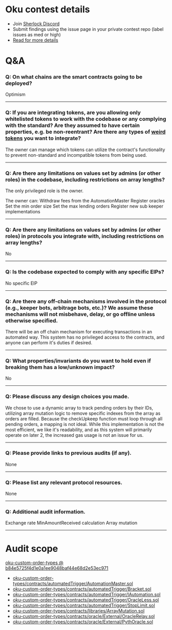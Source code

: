 
# Oku contest details

- Join [Sherlock Discord](https://discord.gg/MABEWyASkp)
- Submit findings using the issue page in your private contest repo (label issues as med or high)
- [Read for more details](https://docs.sherlock.xyz/audits/watsons)

# Q&A

### Q: On what chains are the smart contracts going to be deployed?
Optimism

___

### Q: If you are integrating tokens, are you allowing only whitelisted tokens to work with the codebase or any complying with the standard? Are they assumed to have certain properties, e.g. be non-reentrant? Are there any types of [weird tokens](https://github.com/d-xo/weird-erc20) you want to integrate?
The owner can manage which tokens can utilize the contract's functionality to prevent non-standard and incompatible tokens from being used. 
___

### Q: Are there any limitations on values set by admins (or other roles) in the codebase, including restrictions on array lengths?
The only privileged role is the owner.

The owner can:
Withdraw fees from the AutomationMaster
Register oracles 
Set the min order size
Set the max lending orders
Register new sub keeper implementations
___

### Q: Are there any limitations on values set by admins (or other roles) in protocols you integrate with, including restrictions on array lengths?
No 
___

### Q: Is the codebase expected to comply with any specific EIPs?
No specific EIP
___

### Q: Are there any off-chain mechanisms involved in the protocol (e.g., keeper bots, arbitrage bots, etc.)? We assume these mechanisms will not misbehave, delay, or go offline unless otherwise specified.
There will be an off chain mechanism for executing transactions in an automated way. This system has no privileged access to the contracts, and anyone can perform it's duties if desired.
___

### Q: What properties/invariants do you want to hold even if breaking them has a low/unknown impact?
No
___

### Q: Please discuss any design choices you made.
We chose to use a dynamic array to track pending orders by their IDs, utilizing array mutation logic to remove specific indexes from the array as orders are filled. Because the checkUpkeep function must loop through all pending orders, a mapping is not ideal. While this implementation is not the most efficient, we like it's readability, and as this system will primarily operate on later 2, the increased gas usage is not an issue for us.
___

### Q: Please provide links to previous audits (if any).
None
___

### Q: Please list any relevant protocol resources.
None
___

### Q: Additional audit information.
Exchange rate
MinAmountReceived calculation
Array mutation
___



# Audit scope


[oku-custom-order-types @ b84e5725f4d1e0a1ee9048baf44e68d2e53ec971](https://github.com/gfx-labs/oku-custom-order-types/tree/b84e5725f4d1e0a1ee9048baf44e68d2e53ec971)
- [oku-custom-order-types/contracts/automatedTrigger/AutomationMaster.sol](oku-custom-order-types/contracts/automatedTrigger/AutomationMaster.sol)
- [oku-custom-order-types/contracts/automatedTrigger/Bracket.sol](oku-custom-order-types/contracts/automatedTrigger/Bracket.sol)
- [oku-custom-order-types/contracts/automatedTrigger/IAutomation.sol](oku-custom-order-types/contracts/automatedTrigger/IAutomation.sol)
- [oku-custom-order-types/contracts/automatedTrigger/OracleLess.sol](oku-custom-order-types/contracts/automatedTrigger/OracleLess.sol)
- [oku-custom-order-types/contracts/automatedTrigger/StopLimit.sol](oku-custom-order-types/contracts/automatedTrigger/StopLimit.sol)
- [oku-custom-order-types/contracts/libraries/ArrayMutation.sol](oku-custom-order-types/contracts/libraries/ArrayMutation.sol)
- [oku-custom-order-types/contracts/oracle/External/OracleRelay.sol](oku-custom-order-types/contracts/oracle/External/OracleRelay.sol)
- [oku-custom-order-types/contracts/oracle/External/PythOracle.sol](oku-custom-order-types/contracts/oracle/External/PythOracle.sol)


